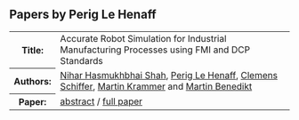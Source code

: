 ## Papers by Perig Le Henaff
<table><tr><th>Title:</th>
<td>Accurate Robot Simulation for Industrial Manufacturing Processes using FMI and DCP Standards</td>
</tr>
<tr><th>Authors:</th>
<td>
<a href="/proceedings/authors/NiharHasmukhbhaiShah">Nihar Hasmukhbhai Shah</a>, <a href="/proceedings/authors/PerigLeHenaff">Perig Le Henaff</a>, <a href="/proceedings/authors/ClemensSchiffer">Clemens Schiffer</a>, <a href="/proceedings/authors/MartinKrammer">Martin Krammer</a> and <a href="/proceedings/authors/MartinBenedikt">Martin Benedikt</a></td>
</tr>
<tr><th>Paper:</th>
<td><a href="/abstracts/abstract_8B_4">abstract</a> / <a href="/proceedings/papers/Modelica2021session8B_paper4.pdf">full paper</a></td>
</tr>
</table><br>
